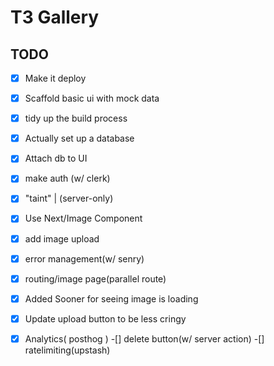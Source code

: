 # T3 Gallery

## TODO

-[x] Make it deploy
-[x] Scaffold basic ui with mock data
-[x] tidy up the build process
-[x] Actually set up a database
-[x] Attach db to UI
-[x] make auth (w/ clerk)
-[x] "taint" | (server-only)
-[x] Use Next/Image Component
-[x] add image upload
-[x] error management(w/ senry)
-[x] routing/image page(parallel route)
-[x] Added Sooner for seeing image is loading
-[x] Update upload button to be less cringy
-[x] Analytics( posthog )
-[] delete button(w/ server action)
-[] ratelimiting(upstash)

